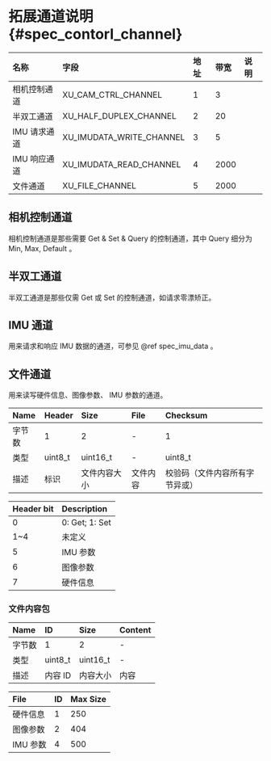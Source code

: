 # 拓展通道说明 {#spec_contorl_channel}

| 名称 | 字段 | 地址 | 带宽 | 说明 |
| :----- | :----- | :----- | :----- | :----- |
| 相机控制通道 | XU_CAM_CTRL_CHANNEL | 1 | 3 | |
| 半双工通道 | XU_HALF_DUPLEX_CHANNEL | 2 | 20 | |
| IMU 请求通道 | XU_IMUDATA_WRITE_CHANNEL | 3 | 5 | |
| IMU 响应通道 | XU_IMUDATA_READ_CHANNEL | 4 | 2000 | |
| 文件通道 | XU_FILE_CHANNEL | 5 | 2000 | |

## 相机控制通道

相机控制通道是那些需要 Get & Set & Query 的控制通道，其中 Query 细分为 Min, Max, Default 。

## 半双工通道

半双工通道是那些仅需 Get 或 Set 的控制通道，如请求零漂矫正。

## IMU 通道

用来请求和响应 IMU 数据的通道，可参见 @ref spec_imu_data 。

## 文件通道

用来读写硬件信息、图像参数、 IMU 参数的通道。

| Name | Header | Size | File | Checksum |
| :--- | :- | :--- | :--- | :-------- |
| 字节数 | 1 | 2 | - | 1 |
| 类型 | uint8_t | uint16_t | - | uint8_t |
| 描述 | 标识 | 文件内容大小 | 文件内容 | 校验码（文件内容所有字节异或） |

| Header bit | Description |
| :--------- | :---------- |
| 0 | 0: Get; 1: Set |
| 1~4 | 未定义 |
| 5 | IMU 参数 |
| 6 | 图像参数 |
| 7 | 硬件信息 |

### 文件内容包

| Name | ID | Size | Content |
| :--- | :- | :--- | :------ |
| 字节数 | 1 | 2 | - |
| 类型 | uint8_t | uint16_t | - |
| 描述 | 内容 ID | 内容大小 | 内容 |

| File | ID | Max Size |
| :--- | :- | :------- |
| 硬件信息 | 1 | 250 |
| 图像参数 | 2 | 404 |
| IMU 参数 | 4 | 500 |
